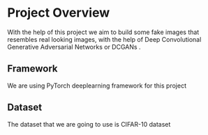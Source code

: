 
# Project Overview 

With the help of this project we aim to build some fake images that resembles real looking images, with the help of Deep Convolutional Generative Adversarial Networks or DCGANs . 










## Framework
We are using PyTorch deeplearning framework for this project
## Dataset
The dataset that we are going to use is CIFAR-10 dataset
